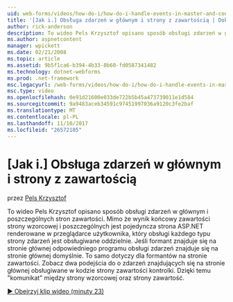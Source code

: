 ```yaml
---
uid: web-forms/videos/how-do-i/how-do-i-handle-events-in-master-and-content-pages
title: '[Jak i.] Obsługa zdarzeń w głównym i strony z zawartością | Dokumentacja firmy Microsoft'
author: rick-anderson
description: To wideo Pels Krzysztof opisano sposób obsługi zdarzeń w głównym i poszczególnych stron zawartości. Mimo że wynik końcowy num głównego i poszczególnych...
ms.author: aspnetcontent
manager: wpickett
ms.date: 02/21/2008
ms.topic: article
ms.assetid: 9b5f1ca6-b394-4b33-8b60-fd0587341482
ms.technology: dotnet-webforms
ms.prod: .net-framework
msc.legacyurl: /web-forms/videos/how-do-i/how-do-i-handle-events-in-master-and-content-pages
msc.type: video
ms.openlocfilehash: 0e91d21600e033de722b5b45a473739011e1d584
ms.sourcegitcommit: 9a9483aceb34591c97451997036a9120c3fe2baf
ms.translationtype: MT
ms.contentlocale: pl-PL
ms.lasthandoff: 11/10/2017
ms.locfileid: "26572105"
---
```

<a name="how-do-i-handle-events-in-master-and-content-pages"></a>[Jak i.] Obsługa zdarzeń w głównym i strony z zawartością
====================
przez [Pels Krzysztof](https://twitter.com/chrispels)

To wideo Pels Krzysztof opisano sposób obsługi zdarzeń w głównym i poszczególnych stron zawartości. Mimo że wynik końcowy zawartości strony wzorcowej i poszczególnych jest pojedyncza strona ASP.NET renderowane w przeglądarce użytkownika, który obsługi każdego typu strony zdarzeń jest obsługiwane oddzielnie. Jeśli formant znajduje się na stronie głównej odpowiedniego programu obsługi zdarzeń znajduje się na stronie głównej domyślnie. To samo dotyczy dla formantów na stronie zawartości. Zobacz dwa podejścia do o zdarzeń znajdujących się na stronie głównej obsługiwane w kodzie strony zawartości kontrolki. Dzięki temu "komunikat" między strony wzorcowej oraz strony zawartość.

[&#9654; Obejrzyj klip wideo (minuty 23)](https://channel9.msdn.com/Blogs/ASP-NET-Site-Videos/how-do-i-handle-events-in-master-and-content-pages)
